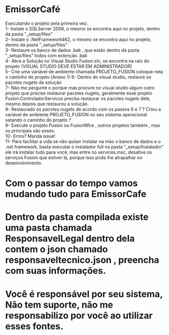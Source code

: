 # EmissorCafé #


Executando o projeto pela primeira vez. <br/>
1- Instale o SQLServer 2008, o mesmo se encontra aqui no projeto, dentro da pasta "_setup/files" <br>
2- Instale o .NetFramework462, o mesmo se encontra aqui no projeto, dentro da pasta "_setup/files" <br>
3- Restaure os banco de dados .bak , que estão dentro da pasta "_setup/files" todos com extenção .bak <br>
4- Abra a Solução no Visual Studio Fusion.sln, se encontra na raiz do projeto (VISUAL STUDIO DEVE ESTAR EM ADMINISTRADOR) <br>
5- Crie uma variável de ambiente chamada PROJETO_FUSION coloque nela o caminho do projeto (Anexo 1)
6- Dentro do visual studio, restaure os pacotes nugets da solução<br>
7- Não me pergunte o porque mas procure no visual studio algum outro projeto que precise restaurar pacotes nugets, geralmente esse projeto Fusion.ControladorServicos precisa restaurar os pacotes nugets dele, mesmo depois que restaurou a solução. <br>
8- Restaurado os pacotes nugets de acordo com os passos 6 e 7 ? Criou a variável de ambiente PROJETO_FUSION no seu sistema operacional setando o caminho do projeto ? <br>
9- Execute o projeto Fusion ou FusionNfce , outros projetos também , mas os principais são esses. <br>
10- Erros? Manda issue! <br>
11- Para facilitar a vida se não quiser instalar na mão o banco de dados e o .net framework, basta executar o instalador full na pasta "_setup/Instalador" ele irá instalar tudo para você, mas entre no services.msc, desative os serviços Fusion que estiver lá, porque isso pode lhe atrapalhar no desenvolvimento. <br>

# Com o passar do tempo vamos mudando tudo para EmissorCafe #
# Dentro da pasta compilada existe uma pasta chamada ResponsavelLegal dentro dela contem o json chamado responsaveltecnico.json , preencha com suas informações. #
# Você é responsável por seu sistema, Não tem suporte, não me responsabilizo por você ao utilizar esses fontes. #
